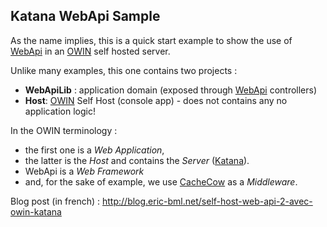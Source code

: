 ## Katana WebApi Sample

As the name implies, this is a quick start example to show the use of [WebApi][2] in an [OWIN][1] self hosted server.

Unlike many examples, this one contains two projects :

* **WebApiLib** : application domain (exposed through [WebApi][2] controllers)
* **Host**: [OWIN][1] Self Host (console app) - does not contains any no application logic!

In the OWIN terminology : 

* the first one is a *Web Application*,
* the latter is the *Host* and contains the *Server* ([Katana][3]).
* WebApi is a *Web Framework*
* and, for the sake of example, we use [CacheCow][4] as a *Middleware*.

Blog post (in french) : http://blog.eric-bml.net/self-host-web-api-2-avec-owin-katana

[1]: http://owin.org/#spec "OWIN spec"
[2]: http://www.asp.net/web-api "ASP.NET Web Api"
[3]: http://katanaproject.codeplex.com/ "Katana on CodePlex"
[4]: https://github.com/aliostad/CacheCow/wiki "CacheCow on GitHub"

